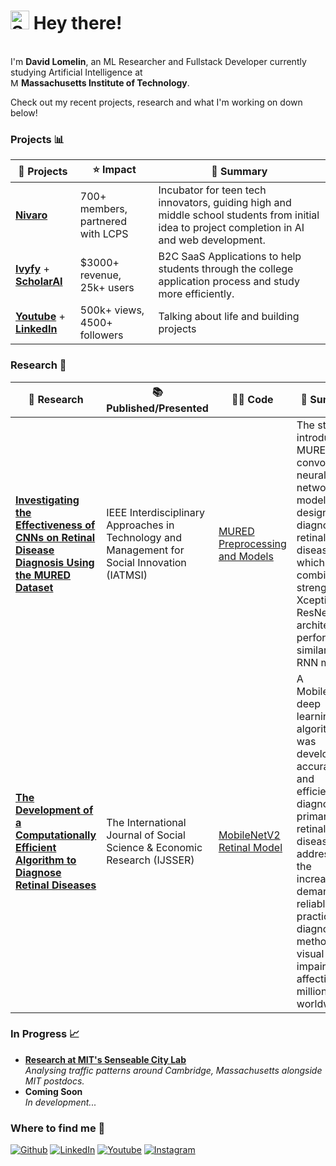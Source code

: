 <h1><img src="https://emojis.slackmojis.com/emojis/images/1531849430/4246/blob-sunglasses.gif?1531849430" width="30" alt="Sunglasses emoji"/> Hey there!</h1>

<p><br> I'm <b>David Lomelin</b>, an ML Researcher and Fullstack Developer currently studying Artificial Intelligence at <br> <img src="https://upload.wikimedia.org/wikipedia/commons/thumb/0/0c/MIT_logo.svg/1280px-MIT_logo.svg.png" width="13" alt="MIT logo"/> <b>Massachusetts Institute of Technology</b>.
  
Check out my recent projects, research and what I'm working on down below!</p>


<h3>Projects 📊</h3>
<table>
  <thead>
    <tr>
      <th><b>🎁 Projects</b></th>
      <th><b>⭐ Impact</b></th>
      <th><b>📖 Summary</b></th>
    </tr>
  </thead>
  <tbody>
    <tr>
      <td><a href="https://nivaro.io/"><b>Nivaro</b></a></td>
      <td>700+ members, partnered with LCPS</td>
      <td>Incubator for teen tech innovators, guiding high and middle school students from initial idea to project completion in AI and web development.</td>
    </tr>
    <tr>
      <td><a href="https://ivyfy.me/"><b>Ivyfy</b></a> + <a href="https://scholarai.org/"><b>ScholarAI</b></a></td>
      <td>$3000+ revenue, 25k+ users</td>
      <td>B2C SaaS Applications to help students through the college application process and study more efficiently.</td>
    </tr>
    <tr>
      <td><a href="https://www.youtube.com/@davidlomelin"><b>Youtube</b></a> + <a href="https://www.linkedin.com/in/david-lomelin-2b7678252/"><b>LinkedIn</b></a></td>
      <td>500k+ views, 4500+ followers</td>
      <td>Talking about life and building projects</td>
    </tr>
  </tbody>
</table>

<h3>Research 🔬</h3>
<table>
  <thead>
    <tr>
      <th><b>🧪 Research</b></th>
      <th><b>📚 Published/Presented</b></th>
      <th><b>👨‍💻 Code</b></th>
      <th><b>📖 Summary</b></th>
    </tr>
  </thead>
  <tbody>
    <tr>
      <td><a href="https://ieeexplore.ieee.org/document/10502464"><b>Investigating the Effectiveness of CNNs on Retinal Disease Diagnosis Using the MURED Dataset</b></a></td>
      <td>IEEE Interdisciplinary Approaches in Technology and Management for Social Innovation (IATMSI)</td>
      <td><a href="https://github.com/jdl20515/IEEE-MURED-CV-Model">MURED Preprocessing and Models</a></td>
      <td>The study introduces MUREDNet, a convolutional neural network model designed for diagnosing retinal diseases, which combines the strengths of Xception and ResNet architectures, performing similar to RNN models.</td>
    </tr>
    <tr>
      <td><a href="https://ijsser.org/more2022.php?id=213"><b>The Development of a Computationally Efficient Algorithm to Diagnose Retinal Diseases</b></a></td>
      <td>The International Journal of Social Science & Economic Research (IJSSER)</td>
      <td><a href="https://github.com/jdl20515/IJSSER-Retinal-Model/tree/main">MobileNetV2 Retinal Model</a></td>
      <td>A MobileNetV2 deep learning algorithm was developed to accurately and efficiently diagnose primary retinal diseases, addressing the increasing demand for reliable and practical diagnostic methods for visual impairments affecting millions worldwide.</td>
    </tr>
  </tbody>
</table>

<h3>In Progress 📈</h3>
<ul>
  <li><a href="https://senseable.mit.edu/"><b>Research at MIT's Senseable City Lab</b></a><br><i>Analysing traffic patterns around Cambridge, Massachusetts alongside MIT postdocs.</i></li>
  <li><a><b>Coming Soon</b></a><br><i>In development...</i></li>
</ul>

<h3>Where to find me 👀</h3>
<p>
  <a href="https://github.com/jdl20515" target="_blank"><img alt="Github" src="https://img.shields.io/badge/GitHub-%2312100E.svg?&style=for-the-badge&logo=Github&logoColor=white" /></a> 
  <a href="https://www.linkedin.com/in/david-lomelin-2b7678252/" target="_blank"><img alt="LinkedIn" src="https://img.shields.io/badge/linkedin-%230077B5.svg?&style=for-the-badge&logo=linkedin&logoColor=white" /></a>
  <a href="https://www.youtube.com/@davidlomelin" target="_blank"><img alt="Youtube" src="https://img.shields.io/badge/youtube-%23FF0000.svg?&style=for-the-badge&logo=youtube&logoColor=white" /></a>
  <a href="https://www.instagram.com/davidlomelin05/" target="_blank"><img alt="Instagram" src="https://img.shields.io/badge/Instagram-%23E1306C.svg?&style=for-the-badge&logo=instagram&logoColor=white" /></a>
</p>
